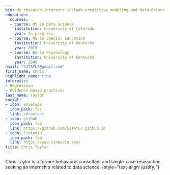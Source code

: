 ```yaml
---
bio: My research interests include predictive modeling and data-driven decision making in health care.
education:
  courses:
  - course: MS in Data Science
    institution: University of Colorado
    year: In progress
  - course: MS in Special Education
    institution: University of Kentucky
    year: 2015
  - course: BA in Psychology
    institution: University of Kentucky
    year: 2008
email: "CJTAYL2@gmail.com"
first_name: Chris
highlight_name: true
interests:
- Regression
- Evidence-based practices
last_name: Taylor
social:
- icon: envelope
  icon_pack: fas
  link: /#contact
- icon: github
  icon_pack: fab
  link: https://github.com/CJTAYL/.github.io
- icon: linkedin
  icon_pack: fab
  link: https://www.linkedin.com/
title: Chris Taylor
---
```


Chris Taylor is a former behavioral consultant and single-case researcher, seeking an internship related to data science.
{style="text-align: justify;"}
